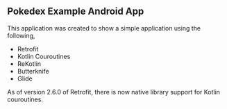 ## Pokedex Example Android App

This application was created to show a simple application using the following,

* Retrofit
* Kotlin Couroutines
* ReKotlin
* Butterknife
* Glide

As of version 2.6.0 of Retrofit, there is now native library support for Kotlin couroutines.